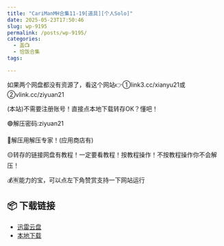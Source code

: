 ```yaml
---
title: "CariManMH合集11-19[道具][个人Solo]"
date: 2025-05-23T17:50:46
slug: wp-9195
permalink: /posts/wp-9195/
categories:
  - 盖📺
  - 恰饭合集
tags:

---
```


如果两个网盘都没有资源了，看这个网站👉①link3.cc/xianyu21或②vlink.cc/ziyuan21

(本站)不需要注册账号！直接点本地下载转存OK？懂吧！

🟢解压密码:ziyuan21

🔵解压用解压专家！(应用商店有)

🟡转存的链接网盘有教程！一定要看教程！按教程操作！不按教程操作你不会解压！

💰🈶能力的宝，可以点左下角赞赏支持一下网站运行

## 📦 下载链接
- [迅雷云盘](https://blziyuan21.com/pay-download/9195?key=d3f1e21c95&down_id=0)
- [本地下载](https://blziyuan21.com/pay-download/9195?key=d3f1e21c95&down_id=1)


